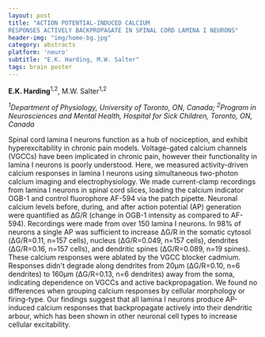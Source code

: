 ```yaml
---
layout: post
title: "ACTION POTENTIAL-INDUCED CALCIUM
RESPONSES ACTIVELY BACKPROPAGATE IN SPINAL CORD LAMINA I NEURONS"
header-img: "img/home-bg.jpg"
category: abstracts
platform: 'neuro'
subtitle: "E.K. Harding, M.W. Salter"
tags: brain poster
---
```

**E.K. Harding**<sup>1,2</sup>, M.W. Salter<sup>1,2</sup>

*<sup>1</sup>Department of Physiology, University of Toronto, ON, Canada;
<sup>2</sup>Program in Neurosciences and Mental Health, Hospital for Sick
Children, Toronto, ON, Canada*

Spinal cord lamina I neurons function as a hub of nociception, and
exhibit hyperexcitability in chronic pain models. Voltage-gated calcium
channels (VGCCs) have been implicated in chronic pain, however their
functionality in lamina I neurons is poorly understood. Here, we
measured activity-driven calcium responses in lamina I neurons using
simultaneous two-photon calcium imaging and electrophysiology. We made
current-clamp recordings from lamina I neurons in spinal cord slices,
loading the calcium indicator OGB-1 and control fluorophore AF-594 via
the patch pipette. Neuronal calcium levels before, during, and after
action potential (AP) generation were quantified as ∆G/R (change in
OGB-1 intensity as compared to AF-594). Recordings were made from over
150 lamina I neurons. In 98% of neurons a single AP was sufficient to
increase ΔG/R in the somatic cytosol (ΔG/R=0.11, n=157 cells), nucleus
(ΔG/R=0.049, n=157 cells), dendrites (ΔG/R=0.16, n=157 cells), and
dendritic spines (ΔG/R=0.089, n=19 spines). These calcium responses were
ablated by the VGCC blocker cadmium. Responses didn't degrade along
dendrites from 20µm (ΔG/R=0.10, n=6 dendrites) to 160µm (ΔG/R=0.13, n=6
dendrites) away from the soma, indicating dependence on VGCCs and active
backpropagation. We found no differences when grouping calcium responses
by cellular morphology or firing-type. Our findings suggest that all
lamina I neurons produce AP-induced calcium responses that backpropagate
actively into their dendritic arbour, which has been shown in other
neuronal cell types to increase cellular excitability.
